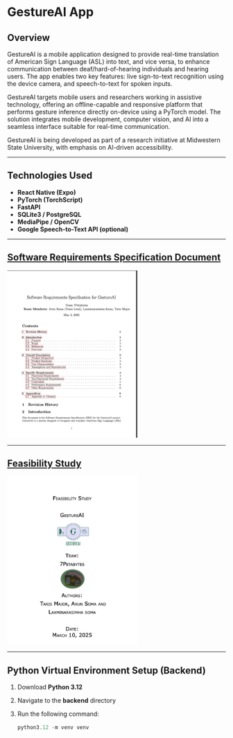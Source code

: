 # GestureAI App

## Overview

GestureAI is a mobile application designed to provide real-time translation of American Sign Language (ASL) into text, and vice versa, to enhance communication between deaf/hard-of-hearing individuals and hearing users. The app enables two key features: live sign-to-text recognition using the device camera, and speech-to-text for spoken inputs. 

GestureAI targets mobile users and researchers working in assistive technology, offering an offline-capable and responsive platform that performs gesture inference directly on-device using a PyTorch model. The solution integrates mobile development, computer vision, and AI into a seamless interface suitable for real-time communication.

GestureAI is being developed as part of a research initiative at Midwestern State University, with emphasis on AI-driven accessibility.

---

## **Technologies Used**  
- **React Native (Expo)**  
- **PyTorch (TorchScript)**  
- **FastAPI**  
- **SQLite3 / PostgreSQL**  
- **MediaPipe / OpenCV**  
- **Google Speech-to-Text API (optional)**  

---

## [Software Requirements Specification Document](/docs/GestureAI_SRS.pdf)

<a href="https://github.com/asoma0710/GestureAI/blob/main/docs/SRS_Version_1.3_7petabytes%20(1).pdf">
  <img src="https://github.com/asoma0710/GestureAI/blob/main/docs/srs.jpg" alt="SRS Document" width="300"/>
</a>


---

## [Feasibility Study](/docs/GestureAI_Feasibility_Study.pdf)

<a href="https://github.com/asoma0710/GestureAI/blob/main/docs/Feasibility%20Study.pdf">
  <img src="https://github.com/asoma0710/GestureAI/blob/main/docs/fs.jpg" alt="Feasibility Study" width="300"/>
</a>


---

## **Python Virtual Environment Setup (Backend)**  

1. Download **Python 3.12**  
2. Navigate to the **backend** directory  
3. Run the following command:

   ```powershell
   python3.12 -m venv venv
